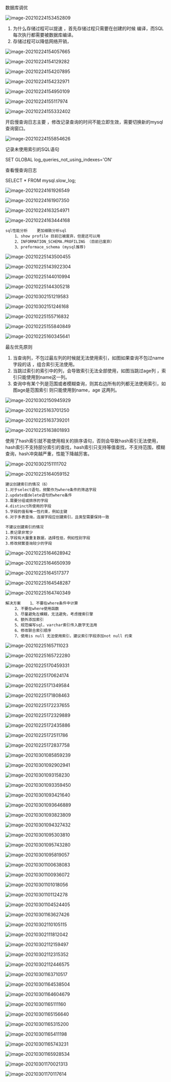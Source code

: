 数据库调优 

![image-20210224153452809](https://github.com/xiao7401/image/blob/4b649150b8598141b5d4527cbb96a2d1a8fff3b3/image-20210224153521307.png)


1. 为什么存储过程可以提速 ，首先存储过程只需要在创建的时候 编译，而SQL每次执行都需要被数据库编译。
2. 存储过程可以降低网络开销，



![image-20210224154057665](https://github.com/xiao7401/image/blob/main/image-20210224154057665.png)



![image-20210224154129282](https://github.com/xiao7401/image/blob/main/image-20210224154129282.png)

![image-20210224154207895](https://github.com/xiao7401/image/blob/main/image-20210224154207895.png)



![image-20210224154232971](https://github.com/xiao7401/image/blob/main/image-20210224154232971.png)



![image-20210224154950109](https://github.com/xiao7401/image/blob/main/image-20210224154950109.png)

![image-20210224155117974](https://github.com/xiao7401/image/blob/main/image-20210224155117974.png)







![image-20210224155332402](https://github.com/xiao7401/image/blob/main/image-20210224155332402.png)

 

开启慢查询日志主要 ，修改记录查询的时间不能立即生效，需要切换新的mysql查询窗口。



![image-20210224155854626](https://github.com/xiao7401/image/blob/main/image-20210224155854626.png)

记录未使用索引的SQL语句

SET GLOBAL log_queries_not_using_indexes='ON'



查看慢查询日志

SELECT * FROM mysql.slow_log;



![image-20210224161926549](https://github.com/xiao7401/image/blob/main/image-20210224161926549.png)





![image-20210224161907350](https://github.com/xiao7401/image/blob/main/image-20210224161907350.png)





![image-20210224163254971](https://github.com/xiao7401/image/blob/main/image-20210224163254971.png)





![image-20210224163444168](https://github.com/xiao7401/image/blob/main/image-20210224163444168.png)





```
sql性能分析    更加细致分析sql
    1、show profile 目前已被废弃，但是还可以用
    2、INFORMATION_SCHEMA.PROFILING （目前已废弃）
    3、preformace_schema (mysql推荐)
```







![image-20210225143500455](https://github.com/xiao7401/image/blob/main/image-20210225143500455.png)



![image-20210225143922304](https://github.com/xiao7401/image/blob/main/image-20210225143922304.png)

![image-20210225144010994](https://github.com/xiao7401/image/blob/main/image-20210225144010994.png)



![image-20210225144305218](https://github.com/xiao7401/image/blob/main/image-20210225144305218.png)

![image-20210302151219583](https://github.com/xiao7401/image/blob/main/image-20210302151219583.png)





![image-20210302151246168](https://github.com/xiao7401/image/blob/main/image-20210302151246168.png)













![image-20210225155716832](https://github.com/xiao7401/image/blob/main/image-20210225155716832.png)



![image-20210225155840849](https://github.com/xiao7401/image/blob/main/image-20210225155840849.png)





![image-20210225160345641](https://github.com/xiao7401/image/blob/main/image-20210225160345641.png)



最左优先原则 

1. 当查询列，不包过最左列的时候就无法使用索引，如图如果查询不包过name 字段的话 ，组合索引无法使用。
2. 当跳过索引的索引中的列，会导致索引无法全部使用，如图当跳过age列 ，索引只能使用到name这一列。
3. 查询中有某个列是范围或者模糊查询，则其右边所有的列都无法使用索引，如图age是范围索引 则只能使用到name，age 这两列。





![image-20210302150945929](https://github.com/xiao7401/image/blob/main/image-20210302150945929.png)







![image-20210225163701250](https://github.com/xiao7401/image/blob/main/image-20210225163701250.png)



![image-20210225163739201](https://github.com/xiao7401/image/blob/main/image-20210225163739201.png)



![image-20210225163801893](https://github.com/xiao7401/image/blob/main/image-20210225163801893.png)



使用了hash索引就不能使用相关的排序语句，否则会导致hash索引无法使用，hash索引不支持部分索引的查找，hash索引只支持等值查找，不支持范围，模糊查询，hash冲突越严重，性能下降越厉害。





![image-20210302151111702](https://github.com/xiao7401/image/blob/main/image-20210302151111702.png)







![image-20210225164059152](https://github.com/xiao7401/image/blob/main/image-20210225164059152.png)



```
建议创建索引的情况（6）
1.对于select语句，频繁作为where条件的筛选字段
2.update或delete语句的where条件
3.需要分组或排序的字段
4.distinct所使用的字段
5.字段的值有唯一性约束，例如主键 
6.对于多表查询，连接字段应创建索引，且类型需要保持一致

不建议创建索引的情况
1.表记录非常少
2.字段有大量重复数据，选择性低，例如性别字段
3.修改频繁查询较少的字段       
```



![image-20210225164628942](https://github.com/xiao7401/image/blob/main/image-20210225164628942.png)







![image-20210225164650939](https://github.com/xiao7401/image/blob/main/image-20210225164650939.png)









![image-20210225164517377](https://github.com/xiao7401/image/blob/main/image-20210225164517377.png)



![image-20210225164548287](https://github.com/xiao7401/image/blob/main/image-20210225164548287.png)



![image-20210225164740349](https://github.com/xiao7401/image/blob/main/image-20210225164740349.png)





```
解决方案    1、不要在where条件中计算
    2、不要在where使用函数
    3、尽量避免左模糊，无法避免，考虑搜索引擎
    4、额外添加索引
    5、规范编写sql，varchar索引传入数字无法用
    6、修改联合索引顺序
    7、使用is null 无法使用索引，建议索引字段添加not null 约束
```





![image-20210225165711023](https://github.com/xiao7401/image/blob/main/image-20210225165711023.png)



![image-20210225165722280](https://github.com/xiao7401/image/blob/main/image-20210225165722280.png)

![image-20210225170459331](https://github.com/xiao7401/image/blob/main/image-20210225170459331.png)



![image-20210225170624174](https://github.com/xiao7401/image/blob/main/image-20210225170624174.png)

![image-20210225171349584](https://github.com/xiao7401/image/blob/main/image-20210225171349584.png)

![image-20210225171808463](https://github.com/xiao7401/image/blob/main/image-20210225171808463.png)

![image-20210225172237655](https://github.com/xiao7401/image/blob/main/image-20210225172237655.png)

![image-20210225172329889](https://github.com/xiao7401/image/blob/main/image-20210225172329889.png)

![image-20210225172435886](https://github.com/xiao7401/image/blob/main/image-20210225172435886.png)

![image-20210225172511786](https://github.com/xiao7401/image/blob/main/image-20210225172511786.png)



![image-20210225172837758](https://github.com/xiao7401/image/blob/main/image-20210225172837758.png)







![image-20210301085859239](https://github.com/xiao7401/image/blob/main/image-20210301085859239.png)



![image-20210301092902941](https://github.com/xiao7401/image/blob/main/image-20210301092902941.png)

![image-20210301093158230](https://github.com/xiao7401/image/blob/main/image-20210301093158230.png)



![image-20210301093359450](https://github.com/xiao7401/image/blob/main/image-20210301093359450.png)

![image-20210301093421640](https://github.com/xiao7401/image/blob/main/image-20210301093421640.png)

![image-20210301093646889](https://github.com/xiao7401/image/blob/main/image-20210301093646889.png)



![image-20210301093823809](https://github.com/xiao7401/image/blob/main/image-20210301093823809.png)



![image-20210301094327432](https://github.com/xiao7401/image/blob/main/image-20210301094327432.png)



![image-20210301095303810](https://github.com/xiao7401/image/blob/main/image-20210301095303810.png)





![image-20210301095743280](https://github.com/xiao7401/image/blob/main/image-20210301095743280.png)



![image-20210301095819057](https://github.com/xiao7401/image/blob/main/image-20210301095819057.png)





![image-20210301100638083](https://github.com/xiao7401/image/blob/main/image-20210301100638083.png)



![image-20210301100936072](https://github.com/xiao7401/image/blob/main/image-20210301100936072.png)



![image-20210301101018056](https://github.com/xiao7401/image/blob/main/image-20210301101018056.png)



![image-20210301101124278](https://github.com/xiao7401/image/blob/main/image-20210301101124278.png)





![image-20210301104524405](https://github.com/xiao7401/image/blob/main/image-20210301104524405.png)



![image-20210301163627426](https://github.com/xiao7401/image/blob/main/image-20210301163627426.png)





![image-20210302110105115](https://github.com/xiao7401/image/blob/main/image-20210302110105115.png)





![image-20210302111812042](https://github.com/xiao7401/image/blob/main/image-20210302111812042.png)



![image-20210302112159497](https://github.com/xiao7401/image/blob/main/image-20210302112159497.png)

![image-20210302112315352](https://github.com/xiao7401/image/blob/main/image-20210302112315352.png)

![image-20210302112446575](https://github.com/xiao7401/image/blob/main/image-20210302112446575.png)





![image-20210301163710517](https://github.com/xiao7401/image/blob/main/image-20210301163710517.png)



![image-20210301164538504](https://github.com/xiao7401/image/blob/main/image-20210301164538504.png)



![image-20210301164604679](https://github.com/xiao7401/image/blob/main/image-20210301164604679.png)



![image-20210301165111160](https://github.com/xiao7401/image/blob/main/image-20210301165111160.png)



 ![image-20210301165156640](https://github.com/xiao7401/image/blob/main/image-20210301165156640.png)



![image-20210301165315200](https://github.com/xiao7401/image/blob/main/image-20210301165315200.png)



![image-20210301165411198](https://github.com/xiao7401/image/blob/main/image-20210301165411198.png)



![image-20210301165743231](https://github.com/xiao7401/image/blob/main/image-20210301165743231.png)



![image-20210301165928534](https://github.com/xiao7401/image/blob/main/image-20210301165928534.png)



![image-20210301170021313](https://github.com/xiao7401/image/blob/main/image-20210301170021313.png)



![image-20210301170117614](https://github.com/xiao7401/image/blob/main/image-20210301170117614.png)
